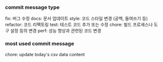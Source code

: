 ### commit message type
fix: 버그 수정
docs: 문서 업데이트
style: 코드 스타일 변경 (공백, 들여쓰기 등)
refactor: 코드 리팩토링
test: 테스트 코드 추가 또는 수정
chore: 빌드 프로세스나 도구 설정 등의 변경
perf: 성능 향상과 관련된 코드 변경

### most used commit message
chore: update today's csv data content
